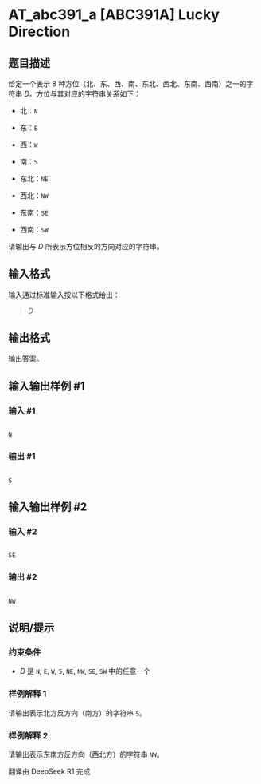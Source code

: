 # AT_abc391_a [ABC391A] Lucky Direction

## 题目描述

[problemUrl]: https://atcoder.jp/contests/abc391/tasks/abc391_a

给定一个表示 $8$ 种方位（北、东、西、南、东北、西北、东南、西南）之一的字符串 $D$。方位与其对应的字符串关系如下：

- 北：`N`
- 东：`E`
- 西：`W`
- 南：`S`
- 东北：`NE`
- 西北：`NW`
- 东南：`SE`
- 西南：`SW`

请输出与 $D$ 所表示方位相反的方向对应的字符串。

## 输入格式

输入通过标准输入按以下格式给出：

> $D$

## 输出格式

输出答案。

## 输入输出样例 #1

### 输入 #1

```
N
```

### 输出 #1

```
S
```

## 输入输出样例 #2

### 输入 #2

```
SE
```

### 输出 #2

```
NW
```

## 说明/提示

### 约束条件

- $D$ 是 `N`, `E`, `W`, `S`, `NE`, `NW`, `SE`, `SW` 中的任意一个

### 样例解释 1

请输出表示北方反方向（南方）的字符串 `S`。

### 样例解释 2

请输出表示东南方反方向（西北方）的字符串 `NW`。

翻译由 DeepSeek R1 完成